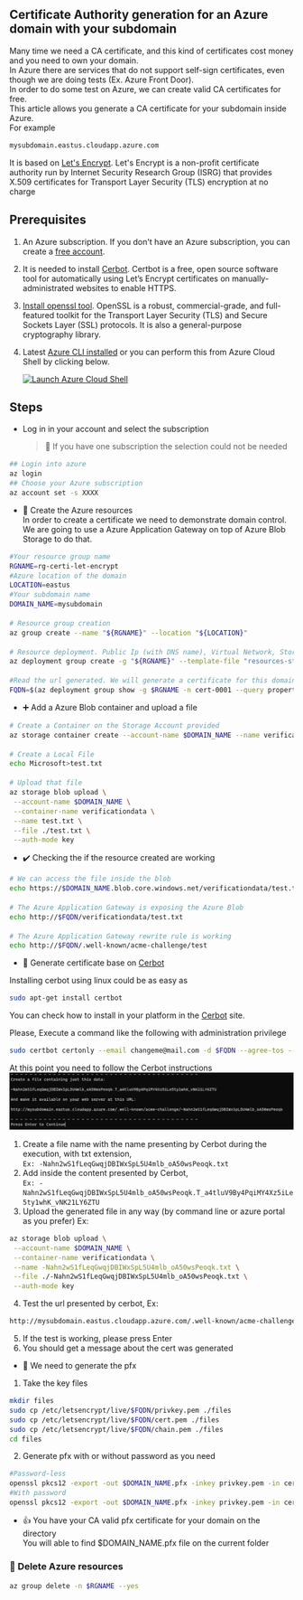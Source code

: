 ## Certificate Authority generation for an Azure domain with your subdomain

Many time we need a CA certificate, and this kind of certificates cost money and you need to own your domain.  
In Azure there are services that do not support self-sign certificates, even though we are doing tests (Ex. Azure Front Door).  
In order to do some test on Azure, we can create valid CA certificates for free.  
This article allows you generate a CA certificate for your subdomain inside Azure.  
For example

```bash
mysubdomain.eastus.cloudapp.azure.com
```

It is based on [Let's Encrypt](https://letsencrypt.org/). Let's Encrypt is a non-profit certificate authority run by Internet Security Research Group (ISRG) that provides X.509 certificates for Transport Layer Security (TLS) encryption at no charge

## Prerequisites

1. An Azure subscription. If you don't have an Azure subscription, you can create a [free account](https://azure.microsoft.com/free).
1. It is needed to install [Cerbot](https://certbot.eff.org/). Certbot is a free, open source software tool for automatically using Let’s Encrypt certificates on manually-administrated websites to enable HTTPS.
1. [Install openssl tool](https://www.openssl.org/). OpenSSL is a robust, commercial-grade, and full-featured toolkit for the Transport Layer Security (TLS) and Secure Sockets Layer (SSL) protocols. It is also a general-purpose cryptography library.
1. Latest [Azure CLI installed](https://docs.microsoft.com/cli/azure/install-azure-cli?view=azure-cli-latest) or you can perform this from Azure Cloud Shell by clicking below.

   [![Launch Azure Cloud Shell](https://docs.microsoft.com/azure/includes/media/cloud-shell-try-it/launchcloudshell.png)](https://shell.azure.com)

## Steps

- Log in in your account and select the subscription
  > :book: If you have one subscription the selection could not be needed

```bash
## Login into azure
az login
## Choose your Azure subscription
az account set -s XXXX
```

- :rocket: Create the Azure resources  
  In order to create a certificate we need to demonstrate domain control.
  We are going to use a Azure Application Gateway on top of Azure Blob Storage to do that.

```bash
#Your resource group name
RGNAME=rg-certi-let-encrypt
#Azure location of the domain
LOCATION=eastus
#Your subdomain name
DOMAIN_NAME=mysubdomain

# Resource group creation
az group create --name "${RGNAME}" --location "${LOCATION}"

# Resource deployment. Public Ip (with DNS name), Virtual Network, Storage Account and Application Gateway
az deployment group create -g "${RGNAME}" --template-file "resources-stamp.json"  --name "cert-0001" --parameters location=$LOCATION subdomainName=$DOMAIN_NAME

#Read the url generated. We will generate a certificate for this domain
FQDN=$(az deployment group show -g $RGNAME -n cert-0001 --query properties.outputs.fqdn.value -o tsv)
```

- :heavy_plus_sign: Add a Azure Blob container and upload a file

```bash
# Create a Container on the Storage Account provided
az storage container create --account-name $DOMAIN_NAME --name verificationdata --auth-mode login --public-access container

# Create a Local File
echo Microsoft>test.txt

# Upload that file
az storage blob upload \
 --account-name $DOMAIN_NAME \
 --container-name verificationdata \
 --name test.txt \
 --file ./test.txt \
 --auth-mode key

```

- :heavy_check_mark: Checking the if the resource created are working

```bash
# We can access the file inside the blob
echo https://$DOMAIN_NAME.blob.core.windows.net/verificationdata/test.txt

# The Azure Application Gateway is exposing the Azure Blob
echo http://$FQDN/verificationdata/test.txt

# The Azure Application Gateway rewrite rule is working
echo http://$FQDN/.well-known/acme-challenge/test
```

- :key: Generate certificate base on [Cerbot](https://certbot.eff.org/)

Installing cerbot using linux could be as easy as

```bash
sudo apt-get install certbot
```

You can check how to install in your platform in the [Cerbot](https://certbot.eff.org/) site.

Please, Execute a command like the following with administration privilege

```bash
sudo certbot certonly --email changeme@mail.com -d $FQDN --agree-tos --manual
```

At this point you need to follow the Cerbot instructions
![At this point you need to follow the Cerbot instructions](./cerbot.png)

1. Create a file name with the name presenting by Cerbot during the execution, with txt extension,  
   `Ex: -Nahn2wS1fLeqGwqjDBIWxSpL5U4mlb_oA50wsPeoqk.txt`
2. Add inside the content presented by Cerbot,  
   `Ex: -Nahn2wS1fLeqGwqjDBIWxSpL5U4mlb_oA50wsPeoqk.T_a4tluV9By4PqiMY4Xz5iLe5ty1whK_vNK21LY6ZTU`
3. Upload the generated file in any way (by command line or azure portal as you prefer) Ex:

```bash
az storage blob upload \
 --account-name $DOMAIN_NAME \
 --container-name verificationdata \
 --name -Nahn2wS1fLeqGwqjDBIWxSpL5U4mlb_oA50wsPeoqk.txt \
 --file ./-Nahn2wS1fLeqGwqjDBIWxSpL5U4mlb_oA50wsPeoqk.txt \
 --auth-mode key
```

4. Test the url presented by cerbot, Ex:

```bash
http://mysubdomain.eastus.cloudapp.azure.com/.well-known/acme-challenge/-Nahn2wS1fLeqGwqjDBIWxSpL5U4mlb_oA50wsPeoqk
```

5. If the test is working, please press Enter
6. You should get a message about the cert was generated

- :page_with_curl: We need to generate the pfx

1. Take the key files

```bash
mkdir files
sudo cp /etc/letsencrypt/live/$FQDN/privkey.pem ./files
sudo cp /etc/letsencrypt/live/$FQDN/cert.pem ./files
sudo cp /etc/letsencrypt/live/$FQDN/chain.pem ./files
cd files
```

2. Generate pfx with or without password as you need

```bash
#Password-less
openssl pkcs12 -export -out $DOMAIN_NAME.pfx -inkey privkey.pem -in cert.pem -certfile chain.pem -passout pass:
#With password
openssl pkcs12 -export -out $DOMAIN_NAME.pfx -inkey privkey.pem -in cert.pem -certfile chain.pem
```

- :thumbsup: You have your CA valid pfx certificate for your domain on the directory  
  You will able to find $DOMAIN_NAME.pfx file on the current folder

### :broom: Delete Azure resources

```bash
az group delete -n $RGNAME --yes

```
